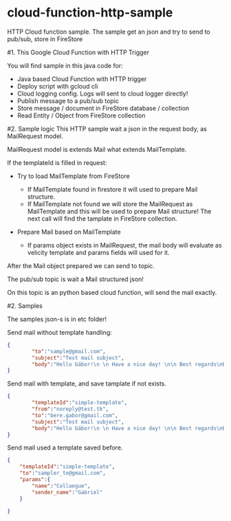 # cloud-function-http-sample
HTTP Cloud function sample. The sample get an json and try to send to pub/sub, store in FireStore

#1. This Google Cloud Function with HTTP Trigger

You will find sample in this java code for:
- Java based Cloud Function with HTTP trigger
- Deploy script with gcloud cli
- Cloud logging config. Logs will sent to cloud logger directly!
- Publish message to a pub/sub topic
- Store message / document in FireStore database / collection
- Read Entity / Object from FireStore collection

 
#2. Sample logic
This HTTP sample wait a json in the request body, as MailRequest model.

MailRequest model is extends Mail what extends MailTemplate.

If the templateId is filled in request:
- Try to load MailTemplate from FireStore
	- If MailTemplate found in firestore it will used to prepare Mail structure.
	- If MailTemplate not found we will store the MailRequest as MailTemplate and this will be used to prepare Mail structure! The next call will find the tamplate in FireStore collection.

- Prepare Mail based on MailTemplate
	- If params object exists in MailRequest, the mail body will evaluate as velicity template and params fields will used for it.


After the Mail object prepared we can send to topic. 

The pub/sub topic is wait a Mail structured json!

On this topic is an python based cloud function, will send the mail exactly. 


#2. Samples

The samples json-s is in etc folder!

Send mail without template handling:

```json
{
        "to":"sample@gmail.com",
        "subject":"Test mail subject",
        "body":"Hello Gábor!\n \n Have a nice day! \n\n Best regards\nBere"
}
```

Send mail with template, and save tamplate if not exists.

```json
{
        "templateId":"simple-template",
        "from":"noreply@test.tk",
        "to":"bere.gabor@gmail.com",
        "subject":"Test mail subject",
        "body":"Hello Gábor!\n \n Have a nice day! \n\n Best regards\nBere"
}
```

Send mail used a template saved before.

```json
{
    "templateId":"simple-template",
    "to":"sampler_to@gmail.com",
    "params":{
        "name":"Collaegue",
        "sender_name":"Gabriel"
    }

}
```
